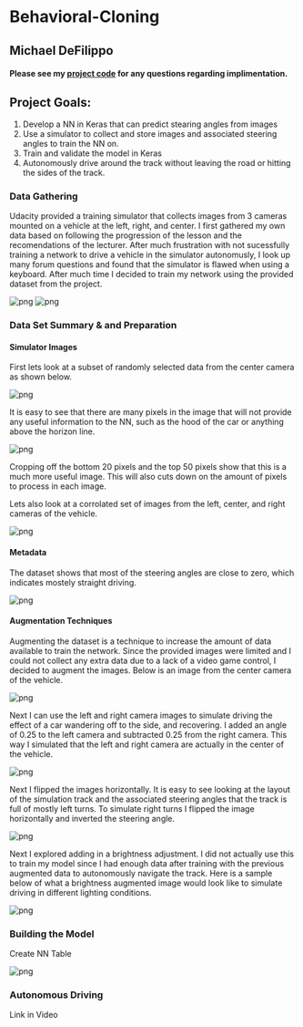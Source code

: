 # Behavioral-Cloning

## Michael DeFilippo

#### Please see my [project code](https://github.com/mikedef/Behavioral-Cloning/blob/master/behavioral-cloning-submission/model.py) for any questions regarding implimentation.

## Project Goals:
  1. Develop a NN in Keras that can predict stearing angles from images
  2. Use a simulator to collect and store images and associated steering angles to train the NN on.
  3. Train and validate the model in Keras
  4. Autonomously drive around the track without leaving the road or hitting the sides of the track.
  
### Data Gathering 
Udacity provided a training simulator that collects images from 3 cameras mounted on a vehicle at the left, right, and center. I first gathered my own data based on following the progression of the lesson and the recomendations of the lecturer. After much frustration with not sucessfully training a network to drive a vehicle in the simulator autonomusly, I look up many forum questions and found that the simulator is flawed when using a keyboard. After much time I decided to train my network using the provided dataset from the project.

![png](behavioral-cloning-submission/simulator_home.jpg)
![png](behavioral-cloning-submission/simulator_track1.jpg)
  
### Data Set Summary & and Preparation
#### Simulator Images
First lets look at a subset of randomly selected data from the center camera as shown below.

![png](behavioral-cloning-submission/example_dataset.png)

It is easy to see that there are many pixels in the image that will not provide any useful information to the NN, such as the hood of the car or anything above the horizon line. 

![png](behavioral-cloning-submission/cropped_dataset.png)

Cropping off the bottom 20 pixels and the top 50 pixels show that this is a much more useful image. This will also cuts down on the amount of pixels to process in each image. 

Lets also look at a corrolated set of images from the left, center, and right cameras of the vehicle.

![png](behavioral-cloning-submission/left_center_right_camera_view.png)

#### Metadata
The dataset shows that most of the steering angles are close to zero, which indicates mostely straight driving. 

![png](behavioral-cloning-submission/steering_angles_hist.png)

#### Augmentation Techniques
Augmenting the dataset is a technique to increase the amount of data available to train the network. Since the provided images were limited and I could not collect any extra data due to a lack of a video game control, I decided to augment the images. 
Below is an image from the center camera of the vehicle. 

![png](behavioral-cloning-submission/center_camera_steering0.06.png)

Next I can use the left and right camera images to simulate driving the effect of a car wandering off to the side, and recovering. I added an angle of 0.25 to the left camera and subtracted 0.25 from the right camera. This way I simulated that the left and right camera are actually in the center of the vehicle.

![png](behavioral-cloning-submission/left_camera_steering0.31.png)

Next I flipped the images horizontally. It is easy to see looking at the layout of the simulation track and the associated steering angles that the track is full of mostly left turns. To simulate right turns I flipped the image horizontally and inverted the steering angle.

![png](behavioral-cloning-submission/flipped_image_steering-0.06.png)

Next I explored adding in a brightness adjustment. I did not actually use this to train my model since I had enough data after training with the previous augmented data to autonomously navigate the track. Here is a sample below of what a brightness augmented image would look like to simulate driving in different lighting conditions.

![png](behavioral-cloning-submission/brightness_adjusted.png)

### Building the Model
Create NN Table


![png](behavioral-cloning-submission/NN_loss.png)

### Autonomous Driving 
Link in Video

